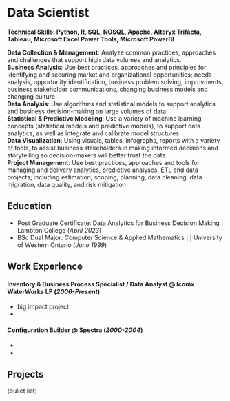 # Data Scientist

**Technical Skills: Python, R, SQL, NOSQL, Apache, Alteryx Trifacta, Tableau, Microsoft Excel Power Tools, Microsoft PowerBI**

**Data Collection & Management**: Analyze common practices, approaches and challenges that support high data volumes and analytics.  
**Business Analysis**: Use best practices, approaches and principles for identifying and securing market and organizational opportunities; needs analysis, opportunity identification, business problem solving, improvments, business stakeholder communications, changing business models and changing culture  
**Data Analysis**: Use algorithms and statistical models to support analytics and business decision-making on large volumes of data  
**Statistical & Predictive Modeling**: Use a variety of machine learning concepts (statistical models and predictive models), to support data analytics, as well as integrate and calibrate model structures   
**Data Visualization**: Using visuals, tables, infographs, reports with a variety of tools, to assist business stakeholders in making informed decisions and storytelling so decision-makers will better trust the data  
**Project Management**: Use best practices, approaches and tools for managing and delivery analytics, predictive analyses, ETL and data projects; including estimation, scoping, planning, data cleaning, data migration, data quality, and risk mitigation

## Education

* Post Graduate Certificate: Data Analytics for Business Decision Making | Lambton College (_April 2023_)
* BSc Dual Major: Computer Science & Applied Mathematics | | University of Western Ontario (_June 1999_)

## Work Experience
#### Inventory & Business Process Specialist / Data Analyst @ Iconix WaterWorks LP (_2006-Present_)
- big impact project
- 

#### Configuration Builder @ Spectra (_2000-2004_)
-
-


## Projects
(bullet list)
